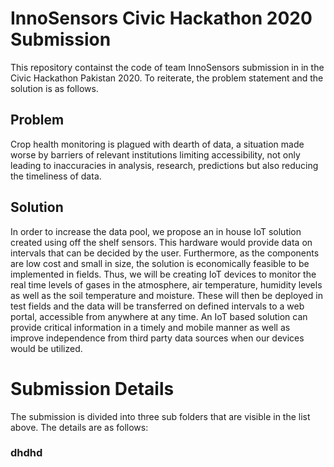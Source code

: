 # InnoSensors Civic Hackathon 2020 Submission

This repository containst the code of team InnoSensors submission in in the Civic Hackathon Pakistan 2020. To reiterate, the problem statement and the solution is as follows.

## Problem
Crop health monitoring is plagued with dearth of data, a situation made worse by barriers of relevant institutions limiting accessibility, not only leading to inaccuracies in analysis, research, predictions but also reducing the timeliness of data.

## Solution
In order to increase the data pool, we propose an in house IoT solution created using off the shelf sensors. This hardware would provide data on intervals that can be decided by the user. Furthermore, as the components are low cost and small in size, the solution is economically feasible to be implemented in fields. Thus, we will be creating IoT devices to monitor the real time levels of gases in the atmosphere, air temperature, humidity levels as well as the soil temperature and moisture. These will then be deployed in test fields and the data will be transferred on defined intervals to a web portal, accessible from anywhere at any time. An IoT based solution can provide critical information in a timely and mobile manner as well as improve independence from third party data sources when our devices would be utilized.

# Submission Details
The submission is divided into three sub folders that are visible in the list above. The details are as follows:

### dhdhd
